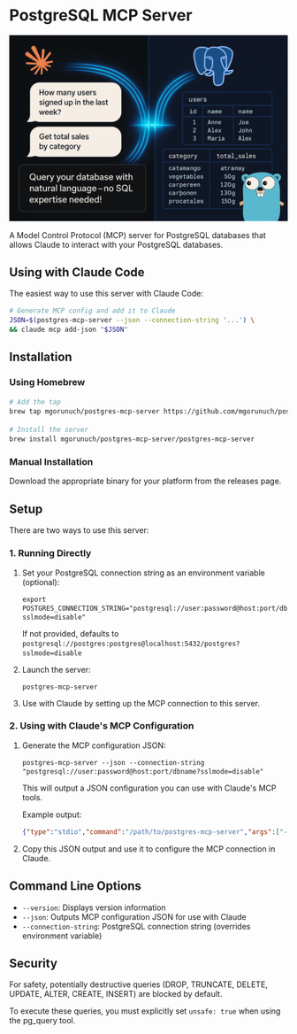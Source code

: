 # PostgreSQL MCP Server

![PostgreSQL MCP Server Banner](banner.png)

A Model Control Protocol (MCP) server for PostgreSQL databases that allows Claude to interact with your PostgreSQL databases.

## Using with Claude Code

The easiest way to use this server with Claude Code:

```bash
# Generate MCP config and add it to Claude
JSON=$(postgres-mcp-server --json --connection-string '...') \
&& claude mcp add-json "$JSON"
```

## Installation

### Using Homebrew

```bash
# Add the tap
brew tap mgorunuch/postgres-mcp-server https://github.com/mgorunuch/postgres-mcp-server

# Install the server
brew install mgorunuch/postgres-mcp-server/postgres-mcp-server
```

### Manual Installation

Download the appropriate binary for your platform from the releases page.

## Setup

There are two ways to use this server:

### 1. Running Directly

1. Set your PostgreSQL connection string as an environment variable (optional):
   ```
   export POSTGRES_CONNECTION_STRING="postgresql://user:password@host:port/dbname?sslmode=disable"
   ```
   If not provided, defaults to `postgresql://postgres:postgres@localhost:5432/postgres?sslmode=disable`

2. Launch the server:
   ```
   postgres-mcp-server
   ```

3. Use with Claude by setting up the MCP connection to this server.

### 2. Using with Claude's MCP Configuration

1. Generate the MCP configuration JSON:
   ```
   postgres-mcp-server --json --connection-string "postgresql://user:password@host:port/dbname?sslmode=disable"
   ```
   This will output a JSON configuration you can use with Claude's MCP tools.

   Example output:
   ```json
   {"type":"stdio","command":"/path/to/postgres-mcp-server","args":["--connection-string","postgresql://user:password@host:port/dbname?sslmode=disable"],"env":{}}
   ```

2. Copy this JSON output and use it to configure the MCP connection in Claude.

## Command Line Options

- `--version`: Displays version information
- `--json`: Outputs MCP configuration JSON for use with Claude
- `--connection-string`: PostgreSQL connection string (overrides environment variable)

## Security

For safety, potentially destructive queries (DROP, TRUNCATE, DELETE, UPDATE, ALTER, CREATE, INSERT) are blocked by default.

To execute these queries, you must explicitly set `unsafe: true` when using the pg_query tool.